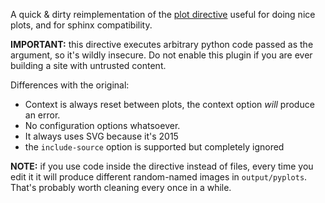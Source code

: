 A quick & dirty reimplementation of the [plot directive](http://matplotlib.org/api/pyplot_api.html#module-matplotlib.pyplot) useful for doing nice plots, and for sphinx compatibility.

**IMPORTANT:** this directive executes arbitrary python code passed as the argument, so it's wildly
insecure. Do not enable this plugin if you are ever building a site with untrusted content.

Differences with the original:

* Context is always reset between plots, the context option *will* produce an error.
* No configuration options whatsoever. 
* It always uses SVG because it's 2015
* the ``include-source`` option is supported but completely ignored

**NOTE:** if you use code inside the directive instead of files, every time you edit it it will
produce different random-named images in ``output/pyplots``. That's probably worth cleaning every once 
in a while.